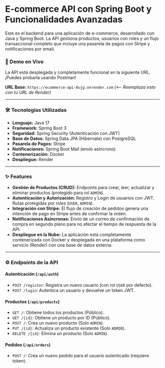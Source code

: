 # E-commerce API con Spring Boot y Funcionalidades Avanzadas

Este es el backend para una aplicación de e-commerce, desarrollado con Java y Spring Boot. La API gestiona productos, usuarios con roles y un flujo transaccional completo que incluye una pasarela de pagos con Stripe y notificaciones por email.

### 🚀 Demo en Vivo

La API está desplegada y completamente funcional en la siguiente URL. ¡Puedes probarla usando Postman!

**URL Base:** `https://ecommerce-api-8ujg.onrender.com` *(<-- Reemplaza esto con tu URL de Render)*

---

### 🛠️ Tecnologías Utilizadas

* **Lenguaje:** Java 17
* **Framework:** Spring Boot 3
* **Seguridad:** Spring Security (Autenticación con JWT)
* **Base de Datos:** Spring Data JPA (Hibernate) con PostgreSQL
* **Pasarela de Pagos:** Stripe
* **Notificaciones:** Spring Boot Mail (envío asíncrono)
* **Contenerización:** Docker
* **Despliegue:** Render

---

### ✨ Features

* **Gestión de Productos (CRUD):** Endpoints para crear, leer, actualizar y eliminar productos (protegido para rol `ADMIN`).
* **Autenticación y Autorización:** Registro y Login de usuarios con JWT. Rutas protegidas por roles (`USER`, `ADMIN`).
* **Integración con Stripe:** El flujo de creación de pedidos genera una intención de pago en Stripe antes de confirmar la orden.
* **Notificaciones Asíncronas:** Envío de un correo de confirmación de compra en segundo plano para no afectar el tiempo de respuesta de la API.
* **Despliegue en la Nube:** La aplicación está completamente contenerizada con Docker y desplegada en una plataforma como servicio (Render) con una base de datos externa.

---

### ⚙️ Endpoints de la API

#### Autenticación (`/api/auth`)

* `POST /register`: Registra un nuevo usuario (con rol `USER` por defecto).
* `POST /login`: Autentica un usuario y devuelve un token JWT.

#### Productos (`/api/products`)

* `GET /`: Obtiene todos los productos (Público).
* `GET /{id}`: Obtiene un producto por ID (Público).
* `POST /`: Crea un nuevo producto (Solo `ADMIN`).
* `PUT /{id}`: Actualiza un producto existente (Solo `ADMIN`).
* `DELETE /{id}`: Elimina un producto (Solo `ADMIN`).

#### Pedidos (`/api/orders`)

* `POST /`: Crea un nuevo pedido para el usuario autenticado (requiere token).